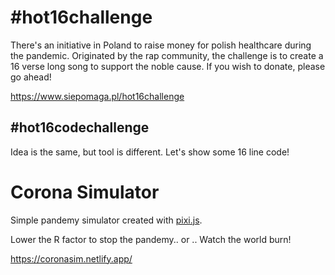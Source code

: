 # #hot16challenge
There's an initiative in Poland to raise money for polish healthcare during the pandemic. Originated by the rap community, the challenge is to create a 16 verse long song to support the noble cause. If you wish to donate, please go ahead!

https://www.siepomaga.pl/hot16challenge

## #hot16codechallenge
Idea is the same, but tool is different. Let's show some 16 line code!

# Corona Simulator
Simple pandemy simulator created with [pixi.js](https://www.pixijs.com/).

Lower the R factor to stop the pandemy..
or ..
Watch the world burn!

https://coronasim.netlify.app/